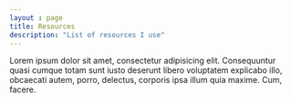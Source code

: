 ```yaml
---
layout : page
title: Resources
description: "List of resources I use"
---
```

<p>Lorem ipsum dolor sit amet, consectetur adipisicing elit. Consequuntur quasi cumque totam sunt iusto deserunt libero voluptatem explicabo illo, obcaecati autem, porro, delectus, corporis ipsa illum quia maxime. Cum, facere.</p>